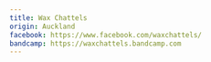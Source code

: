 ```yaml
---
title: Wax Chattels
origin: Auckland
facebook: https://www.facebook.com/waxchattels/
bandcamp: https://waxchattels.bandcamp.com
---
```

